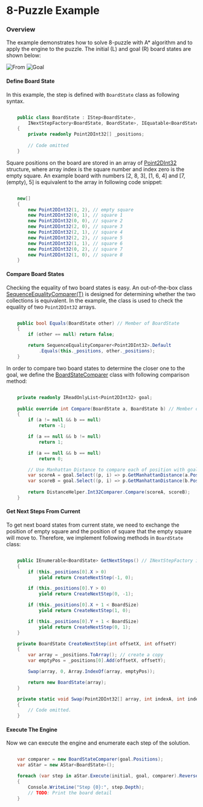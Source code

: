 # 8-Puzzle Example

### Overview

The example demonstrates how to solve 8-puzzle with A\* algorithm and to apply the engine to the puzzle. The initial (L) and goal (R) board states are shown below: 

![From](http://www.8puzzle.com/images/8_puzzle_start_state_a.png)
![Goal](http://www.8puzzle.com/images/8_puzzle_goal_state_a.png)

#### Define Board State 

In this example, the step is defined with `BoardState` class as following syntax.

```cs

    public class BoardState : IStep<BoardState>, 
        INextStepFactory<BoardState, BoardState>, IEquatable<BoardState>
    { 
        private readonly Point2DInt32[] _positions;
        
        // Code omitted 
    }
```

Square positions on the board are stored in an array of [Point2DInt32](https://github.com/rvhuang/heuristic-suite/blob/master/AlgorithmForce.HeuristicSuite/Point2DInt32.cs) structure, where array index is the square number and index zero is the empty square. An example board with numbers [2, 8, 3], [1, 6, 4] and [7, (empty), 5] is equivalent to the array in following code snippet:

```cs

    new[]
    {
        new Point2DInt32(1, 2), // empty square 
        new Point2DInt32(0, 1), // square 1
        new Point2DInt32(0, 0), // square 2
        new Point2DInt32(2, 0), // square 3
        new Point2DInt32(2, 1), // square 4
        new Point2DInt32(2, 2), // square 5
        new Point2DInt32(1, 1), // square 6
        new Point2DInt32(0, 2), // square 7
        new Point2DInt32(1, 0), // square 8
    }
```

#### Compare Board States

Checking the equality of two board states is easy. An out-of-the-box class [SequenceEqualityComparer(T)](https://github.com/rvhuang/heuristic-suite/blob/master/AlgorithmForce.HeuristicSuite/SequenceEqualityComparer.cs) is designed for determining whether the two collections is equivalent. In the example, the class is used to check the equality of two `Point2DInt32` arrays.

```cs

    public bool Equals(BoardState other) // Member of BoardState
    {
        if (other == null) return false;

        return SequenceEqualityComparer<Point2DInt32>.Default
            .Equals(this._positions, other._positions);
    }
```

In order to compare two board states to determine the closer one to the goal, we define the [BoardStateComparer](https://github.com/rvhuang/heuristic-suite/blob/master/AlgorithmForce.Example.EightPuzzle/BoardStateComparer.cs) class with following comparison method: 

```cs

    private readonly IReadOnlyList<Point2DInt32> goal;
    
    public override int Compare(BoardState a, BoardState b) // Member of BoardStateComparer
    {
        if (a != null && b == null)
            return -1;

        if (a == null && b != null)
            return 1;

        if (a == null && b == null)
            return 0;

        // Use Manhattan Distance to compare each of position with goal.
        var scoreA = goal.Select((p, i) => p.GetManhattanDistance(a.Positions[i])).Sum();
        var scoreB = goal.Select((p, i) => p.GetManhattanDistance(b.Positions[i])).Sum();
            
        return DistanceHelper.Int32Comparer.Compare(scoreA, scoreB);
    }
```

#### Get Next Steps From Current

To get next board states from current state, we need to exchange the position of empty square and the position of square that the empty square will move to. Therefore, we implement following methods in `BoardState` class:

```cs

    public IEnumerable<BoardState> GetNextSteps() // INextStepFactory implementation
    {
        if (this._positions[0].X > 0)
            yield return CreateNextStep(-1, 0);

        if (this._positions[0].Y > 0)
            yield return CreateNextStep(0, -1);

        if (this._positions[0].X + 1 < BoardSize)
            yield return CreateNextStep(1, 0);

        if (this._positions[0].Y + 1 < BoardSize)
            yield return CreateNextStep(0, 1);
    }

    private BoardState CreateNextStep(int offsetX, int offsetY)
    {
        var array = _positions.ToArray(); // create a copy
        var emptyPos = _positions[0].Add(offsetX, offsetY);

        Swap(array, 0, Array.IndexOf(array, emptyPos));

        return new BoardState(array);
    }

    private static void Swap(Point2DInt32[] array, int indexA, int indexB)
    {
        // Code omitted.
    }
```

#### Execute The Engine

Now we can execute the engine and enumerate each step of the solution.

```cs

    var comparer = new BoardStateComparer(goal.Positions);
    var aStar = new AStar<BoardState>();

    foreach (var step in aStar.Execute(initial, goal, comparer).Reverse().Enumerate())
    {
        Console.WriteLine("Step {0}:", step.Depth);
        // TODO: Print the board detail
    }

```

